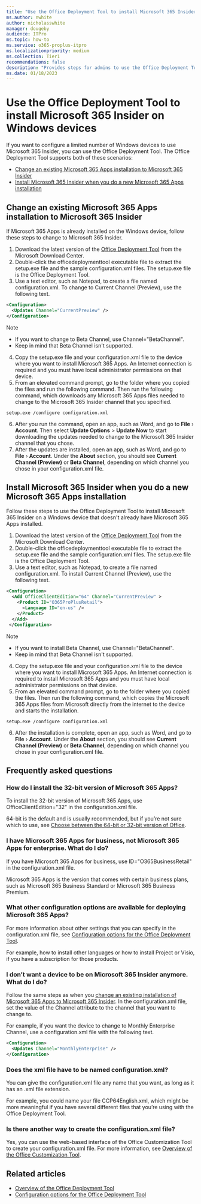 ```yaml
---
title: "Use the Office Deployment Tool to install Microsoft 365 Insider on Windows devices"
ms.author: nwhite
author: nicholasswhite
manager: dougeby
audience: ITPro
ms.topic: how-to
ms.service: o365-proplus-itpro
ms.localizationpriority: medium
ms.collection: Tier1
recommendations: false
description: "Provides steps for admins to use the Office Deployment Tool to install Microsoft 365 Insider on Windows devices"
ms.date: 01/18/2023
---
```


# Use the Office Deployment Tool to install Microsoft 365 Insider on Windows devices

If you want to configure a limited number of Windows devices to use Microsoft 365 Insider, you can use the Office Deployment Tool. The Office Deployment Tool supports both of these scenarios:

- [Change an existing Microsoft 365 Apps installation to Microsoft 365 Insider](#change-an-existing-microsoft-365-apps-installation-to-microsoft-365-insider)
- [Install Microsoft 365 Insider when you do a new Microsoft 365 Apps installation](#install-microsoft-365-insider-when-you-do-a-new-microsoft-365-apps-installation)

## Change an existing Microsoft 365 Apps installation to Microsoft 365 Insider

If Microsoft 365 Apps is already installed on the Windows device, follow these steps to change to Microsoft 365 Insider.

1. Download the latest version of the [Office Deployment Tool](https://www.microsoft.com/download/details.aspx?id=49117) from the Microsoft Download Center.
2. Double-click the officedeploymenttool executable file to extract the setup.exe file and the sample configuration.xml files. The setup.exe file is the Office Deployment Tool.
3. Use a text editor, such as Notepad, to create a file named configuration.xml. To change to Current Channel (Preview), use the following text.

```xml
<Configuration>
  <Updates Channel="CurrentPreview" />
</Configuration>
```

> [!NOTE]
> - If you want to change to Beta Channel, use Channel="BetaChannel".
> - Keep in mind that Beta Channel isn't supported.

4. Copy the setup.exe file and your configuration.xml file to the device where you want to install Microsoft 365 Apps. An Internet connection is required and you must have local administrator permissions on that device.
5. From an elevated command prompt, go to the folder where you copied the files and run the following command. Then run the following command, which downloads any Microsoft 365 Apps files needed to change to the Microsoft 365 Insider channel that you specified.

```console
setup.exe /configure configuration.xml
```

6. After you run the command, open an app, such as Word, and go to **File** › **Account**. Then select **Update Options** > **Update Now** to start downloading the updates needed to change to the Microsoft 365 Insider channel that you chose.
7. After the updates are installed, open an app, such as Word, and go to **File** › **Account**. Under the **About** section, you should see **Current Channel (Preview)** or **Beta Channel**, depending on which channel you chose in your configuration.xml file.

## Install Microsoft 365 Insider when you do a new Microsoft 365 Apps installation

Follow these steps to use the Office Deployment Tool to install Microsoft 365 Insider on a Windows device that doesn't already have Microsoft 365 Apps installed.

1. Download the latest version of the [Office Deployment Tool](https://www.microsoft.com/download/details.aspx?id=49117) from the Microsoft Download Center.
2. Double-click the officedeploymenttool executable file to extract the setup.exe file and the sample configuration.xml files. The setup.exe file is the Office Deployment Tool.
3. Use a text editor, such as Notepad, to create a file named configuration.xml. To install Current Channel (Preview), use the following text.

```xml
<Configuration>
  <Add OfficeClientEdition="64" Channel="CurrentPreview" >
    <Product ID="O365ProPlusRetail">
      <Language ID="en-us" />
    </Product>
  </Add>
 </Configuration>
```

> [!NOTE]
> - If you want to install Beta Channel, use Channel="BetaChannel".
> - Keep in mind that Beta Channel isn't supported.

4. Copy the setup.exe file and your configuration.xml file to the device where you want to install Microsoft 365 Apps. An Internet connection is required to install Microsoft 365 Apps and you must have local administrator permissions on that device.
5. From an elevated command prompt, go to the folder where you copied the files. Then run the following command, which copies the Microsoft 365 Apps files from Microsoft directly from the internet to the device and starts the installation.

```console
setup.exe /configure configuration.xml
```

6. After the installation is complete, open an app, such as Word, and go to **File** › **Account**. Under the **About** section, you should see **Current Channel (Preview)** or **Beta Channel**, depending on which channel you chose in your configuration.xml file.

## Frequently asked questions

### How do I install the 32-bit version of Microsoft 365 Apps?

To install the 32-bit version of Microsoft 365 Apps, use OfficeClientEdition="32" in the configuration.xml file.

64-bit is the default and is usually recommended, but if you’re not sure which to use, see [Choose between the 64-bit or 32-bit version of Office](https://support.microsoft.com/office/2dee7807-8f95-4d0c-b5fe-6c6f49b8d261).

### I have Microsoft 365 Apps for business, not Microsoft 365 Apps for enterprise. What do I do?

If you have Microsoft 365 Apps for business, use ID="O365BusinessRetail" in the configuration.xml file.

Microsoft 365 Apps is the version that comes with certain business plans, such as Microsoft 365 Business Standard or Microsoft 365 Business Premium.

### What other configuration options are available for deploying Microsoft 365 Apps?

For more information about other settings that you can specify in the configuration.xml file, see [Configuration options for the Office Deployment Tool](../../office-deployment-tool-configuration-options.md).

For example, how to install other languages or how to install Project or Visio, if you have a subscription for those products.

### I don’t want a device to be on Microsoft 365 Insider anymore. What do I do?

Follow the same steps as when you [change an existing installation of Microsoft 365 Apps to Microsoft 365 Insider](#change-an-existing-microsoft-365-apps-installation-to-microsoft-365-insider). In the configuration.xml file, set the value of the Channel attribute to the channel that you want to change to.

For example, if you want the device to change to Monthly Enterprise Channel, use a configuration.xml file with the following text.

```xml
<Configuration>
  <Updates Channel="MonthlyEnterprise" />
</Configuration>
```

### Does the xml file have to be named configuration.xml?

You can give the configuration.xml file any name that you want, as long as it has an .xml file extension.

For example, you could name your file CCP64English.xml, which might be more meaningful if you have several different files that you’re using with the Office Deployment Tool.

### Is there another way to create the configuration.xml file?

Yes, you can use the web-based interface of the Office Customization Tool to create your configuration.xml file. For more information, see [Overview of the Office Customization Tool](../../admincenter/overview-office-customization-tool.md).

## Related articles
- [Overview of the Office Deployment Tool](../../overview-office-deployment-tool.md)
- [Configuration options for the Office Deployment Tool](../../office-deployment-tool-configuration-options.md)

